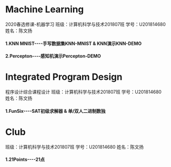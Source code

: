 # Machine Learning
2020春选修课-机器学习
班级：计算机科学与技术201807班
学号：U201814680
姓名：陈文扬

#### 1.KNN MNIST----手写数据集KNN-MNIST & KNN演示KNN-DEMO
#### 2.Percepton----感知机演示Percepton-DEMO

# Integrated Program Design
程序设计综合课程设计
班级：计算机科学与技术201807班
学号：U201814680
姓名：陈文扬

#### 1.FunSix----SAT初级求解器 & 单/双人二进制数独

# Club
班级：计算机科学与技术201807班
学号：U201814680
姓名：陈文扬

#### 1.21Points----21点
